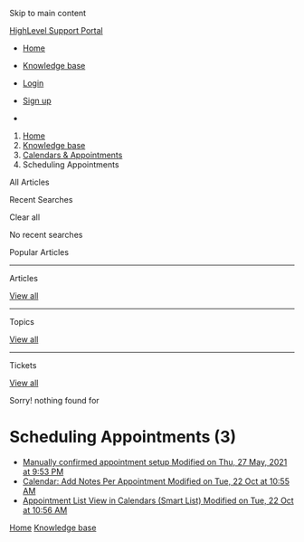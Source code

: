 Skip to main content

[ HighLevel Support Portal ](https://help.gohighlevel.com)

  * [ Home ](/support/home)
  * [ Knowledge base ](/support/solutions)

  * [Login](/support/login)
  * [Sign up](/support/signup)
  * 

  1. [Home](/support/home)
  2. [Knowledge base](/support/solutions)
  3. [Calendars & Appointments](/support/solutions/48000449585)
  4. Scheduling Appointments

All  Articles 

Recent Searches

Clear all

No recent searches

Popular Articles

* * *

Articles

[View all](/support/search/solutions)

* * *

Topics

[View all](/support/search/topics)

* * *

Tickets

[View all](/support/search/tickets)

Sorry! nothing found for   

# Scheduling Appointments (3)

  * [ Manually confirmed appointment setup Modified on Thu, 27 May, 2021 at 9:53 PM  ](/support/solutions/articles/48001185104-manually-confirmed-appointment-setup)
  * [ Calendar: Add Notes Per Appointment Modified on Tue, 22 Oct at 10:55 AM  ](/support/solutions/articles/155000003444-calendar-add-notes-per-appointment)
  * [ Appointment List View in Calendars (Smart List) Modified on Tue, 22 Oct at 10:56 AM  ](/support/solutions/articles/155000003447-appointment-list-view-in-calendars-smart-list-)

[Home](/support/home) [Knowledge base](/support/solutions)
